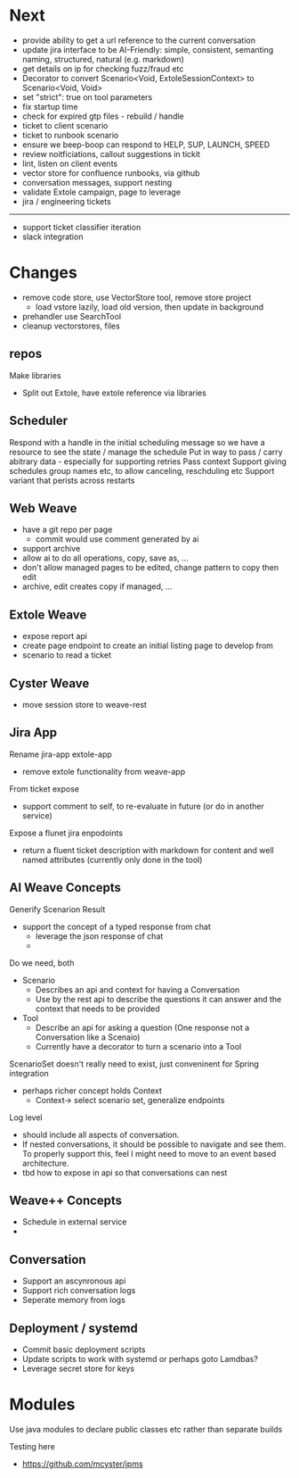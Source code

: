 

# Next

- provide ability to get a url reference to the current conversation
- update jira interface to be AI-Friendly: simple, consistent, semanting naming, structured, natural (e.g. markdown)
- get details on ip for checking fuzz/fraud etc
- Decorator to convert Scenario<Void, ExtoleSessionContext> to Scenario<Void, Void>
- set "strict": true on tool parameters
- fix startup time
- check for expired gtp files - rebuild / handle
- ticket to client scenario 
- ticket to runbook scenario
- ensure we beep-boop can respond to HELP, SUP, LAUNCH, SPEED
- review noitficiations, callout suggestions in tickit
- lint, listen on client events
- vector store for confluence runbooks, via github
- conversation messages, support nesting
- validate Extole campaign, page to leverage
- jira / engineering tickets
- ---
- support ticket classifier iteration
- slack integration

# Changes

- remove code store, use VectorStore tool, remove store project
  - load vstore lazily, load old version, then update in background
- prehandler use SearchTool
- cleanup vectorstores, files

## repos

Make libraries
- Split out Extole, have extole reference via libraries

## Scheduler

Respond with a handle in the initial scheduling message so we have a resource to see the state / manage the schedule
Put in way to pass / carry abitrary data - especially for supporting retries
Pass context
Support giving schedules group names etc, to allow canceling, reschduling etc
Support variant that perists across restarts

## Web Weave

- have a git repo per page
  - commit would use comment generated by ai
- support archive
- allow ai to do all operations, copy, save as, ...
- don't allow managed pages to be edited, change pattern to copy then edit
- archive, edit creates copy if managed, ...

## Extole Weave

- expose report api
- create page endpoint to create an initial listing page to develop from
- scenario to read a ticket


## Cyster Weave

- move session store to weave-rest

## Jira App

Rename jira-app extole-app
- remove extole functionality from weave-app

From ticket expose
- support comment to self, to re-evaluate in future (or do in another service)

Expose a flunet jira enpodoints
-  return a fluent ticket description with markdown for content and well named attributes (currently only done in the tool)

## AI Weave Concepts

Generify Scenarion Result
  - support the concept of a typed response from chat
     - leverage the json response of chat
     - 
Do we need, both
- Scenario
  - Describes an api and context for having a Conversation
  - Use by the rest api to describe the questions it can answer and the context that needs to be provided
- Tool
  - Describe an api for asking a question (One response not a Conversation like a Scenaio)
  - Currently have a decorator to turn a scenario into a Tool

ScenarioSet doesn't really need to exist, just conveninent for Spring integration
- perhaps richer concept holds Context
  - Context-> select scenario set, generalize endpoints
  
Log level
  - should include all aspects of conversation.
  - If nested conversations, it should be possible to navigate and see them.  To properly support this, feel I might need to move to an event based architecture.
  - tbd how to expose in api so that conversations can nest

## Weave++ Concepts

- Schedule in external service
- 

## Conversation

- Support an ascynronous api
- Support rich conversation logs
- Seperate memory from logs

## Deployment / systemd

- Commit basic deployment scripts
- Update scripts to work with systemd or perhaps goto Lamdbas?
- Leverage secret store for keys

# Modules

Use java modules to declare public classes etc rather than separate builds

Testing here
- https://github.com/mcyster/jpms



